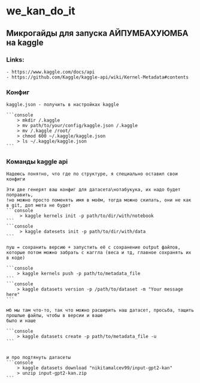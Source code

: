 # we_kan_do_it

## Микрогайды для запуска АЙПУМБАХУЮМБА на kaggle
### Links:
    - https://www.kaggle.com/docs/api
    - https://github.com/Kaggle/kaggle-api/wiki/Kernel-Metadata#contents
### Конфиг    
    kaggle.json - получить в настройках kaggle

    ```console    
        > mkdir /.kaggle
        > mv path/to/your/config/kaggle.json /.kaggle
        > mv /.kaggle /root/
        > chmod 600 ~/.kaggle/kaggle.json
        > ls ~/.kaggle/kaggle.json
    ```    
### Команды kaggle api  

    Надеюсь понятно, что где по структуре, я специально оставил свои конфиги

    Эти две генерят ваш конфиг для датасета\нотабукука, их надо будет поправить,
    !но можно просто поменять имя в моём, тогда можно скипать, они не как в git, доп мета не будет
    ```console    
         > kaggle kernels init -p path/to/dir/with/notebook
    ```   
    ```console    
         > kaggle datesets init -p path/to/dir/with/data
    ```   

    пуш = сохранить версию + запустить её с сохранение output файлов, которые потом можно забрать с каггла (веса и тд, главное сохранять их в коде)
    
    ```console    
        > kaggle kernels push -p path/to/metadata_file
    ```    
    ```console    
        > kaggle datasets version -p /path/to/dataset -m "Your message here"
    ```    
    
    мб мы там что-то, так что можно расширить наш датасет, просьба, тащить прошлые файлы, чтобы в версии и ваше 
    было и наше
    
    ```console    
        > kaggle datasets create -p path/to/metadata_file -u
    ```    
    
    
    и про подтянуть датасеты
    ```console
        > kaggle datasets download "nikitamalcev99/input-gpt2-kan"
        > unzip input-gpt2-kan.zip
    ```
